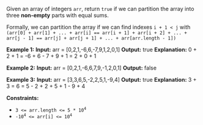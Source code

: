 Given an array of integers `arr`, return `true` if 
we can partition the array into three **non-empty** parts with equal sums.

Formally, we can partition the array if we can find 
indexes `i + 1 < j` with `(arr[0] + arr[1] + ... + arr[i] == arr[i + 1] + arr[i + 2] + ... + arr[j - 1] == arr[j] + arr[j + 1] + ... + arr[arr.length - 1])`

**Example 1:**
**Input:** arr = [0,2,1,-6,6,-7,9,1,2,0,1]
**Output:** true
**Explanation:** 0 + 2 + 1 = -6 + 6 - 7 + 9 + 1 = 2 + 0 + 1

**Example 2:**
**Input:** arr = [0,2,1,-6,6,7,9,-1,2,0,1]
**Output:** false

**Example 3:**
**Input:** arr = [3,3,6,5,-2,2,5,1,-9,4]
**Output:** true
**Explanation:** 3 + 3 = 6 = 5 - 2 + 2 + 5 + 1 - 9 + 4

**Constraints:**
*   <code>3 <= arr.length <= 5 * 10<sup>4</sup></code>
*   <code>-10<sup>4</sup> <= arr[i] <= 10<sup>4</sup></code>